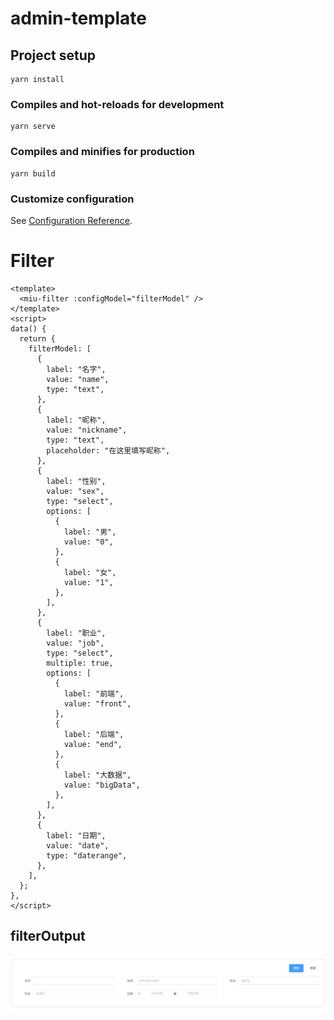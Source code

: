 # admin-template

## Project setup

```
yarn install
```

### Compiles and hot-reloads for development

```
yarn serve
```

### Compiles and minifies for production

```
yarn build
```

### Customize configuration

See [Configuration Reference](https://cli.vuejs.org/config/).

# Filter

```vue
<template>
  <miu-filter :configModel="filterModel" />
</template>
<script>
data() {
  return {
    filterModel: [
      {
        label: "名字",
        value: "name",
        type: "text",
      },
      {
        label: "昵称",
        value: "nickname",
        type: "text",
        placeholder: "在这里填写昵称",
      },
      {
        label: "性别",
        value: "sex",
        type: "select",
        options: [
          {
            label: "男",
            value: "0",
          },
          {
            label: "女",
            value: "1",
          },
        ],
      },
      {
        label: "职业",
        value: "job",
        type: "select",
        multiple: true,
        options: [
          {
            label: "前端",
            value: "front",
          },
          {
            label: "后端",
            value: "end",
          },
          {
            label: "大数据",
            value: "bigData",
          },
        ],
      },
      {
        label: "日期",
        value: "date",
        type: "daterange",
      },
    ],
  };
},
</script>
```

## filterOutput

![filter](/readmeIMG/filterUI.png)
